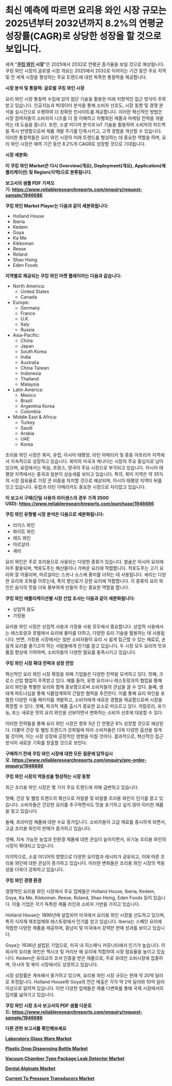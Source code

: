 <p><h1>최신 예측에 따르면 요리용 와인 시장 규모는 2025년부터 2032년까지 8.2%의 연평균 성장률(CAGR)로 상당한 성장을 할 것으로 보입니다.</h1></p><p>세계 "<strong><a href="https://www.reliableresearchreports.com/cooking-wine-r1946686?utm_campaign=106&utm_medium=8&utm_source=Github&utm_content=ia&utm_term=27032025&utm_id=cooking-wine">쿠킹 와인&nbsp;</a></strong><strong>시장</strong>"은 2025에서 2032로 연평균 증가율을 보일 것으로 예상됩니다. 쿠킹 와인 시장의 글로벌 시장 개요는 2025에서 2032로 이어지는 기간 동안 주요 지역 및 전 세계 시장을 형성하는 주요 트렌드에 대한 독특한 통찰력을 제공합니다.</p>
<p><strong>시장 분석 및 통찰력: 글로벌 쿠킹 와인 시장</strong></p>
<p><p>요리 와인 시장 통찰력 수집에 있어 첨단 기술을 활용한 미래 지향적인 접근 방식이 주목받고 있습니다. 인공지능과 빅데이터 분석을 통해 소비자 선호도, 시장 동향 및 경쟁 분석을 실시간으로 수행하여 더 정확한 인사이트를 제공합니다. 이러한 혁신적인 방법은 시장 참여자들이 소비자의 니즈를 더 잘 이해하고 차별화된 제품과 마케팅 전략을 개발하는 데 도움을 줍니다. 또한, 소셜 미디어 분석과 IoT 기술을 활용하여 소비자의 피드백을 즉시 반영함으로써 제품 개발 주기를 단축시키고, 고객 경험을 개선할 수 있습니다. 이러한 통찰력들은 요리 와인 시장의 미래 트렌드를 형성하는 데 중요한 역할을 하며, 요리 와인 시장은 예측 기간 동안 8.2%의 CAGR로 성장할 것으로 기대됩니다.</p><a href="%7CAUTHORITHY_DOMAIN_URL%7C?utm_campaign=106&utm_medium=8&utm_source=Github&utm_content=ia&utm_term=27032025&utm_id=cooking-wine"></a></p>
<p><strong>시장 세분화:</strong></p>
<p><strong>이 쿠킹 와인 Market은 다시 Overview(개요), Deployment(개요), Application(애플리케이션) 및 Region(지역)으로 분류됩니다.</strong></p>
<p><strong>보고서의 샘플 PDF 가져오기:&nbsp;<a href="https://www.reliableresearchreports.com/enquiry/request-sample/1946686?utm_campaign=106&utm_medium=8&utm_source=Github&utm_content=ia&utm_term=27032025&utm_id=cooking-wine">https://www.reliableresearchreports.com/enquiry/request-sample/1946686</a></strong><strong></strong></p>
<p><strong>쿠킹 와인 Market Player는 다음과 같이 세분화됩니다:</strong></p>
<p><ul><li>Holland House</li><li>Iberia</li><li>Kedem</li><li>Goya</li><li>Ka Me</li><li>Kikkoman</li><li>Reese</li><li>Roland</li><li>Shao Hsing</li><li>Eden Foods</li></ul></p>
<p><strong>지역별로 제공되는 쿠킹 와인 마켓 플레이어는 다음과 같습니다:</strong></p>
<p><ul>
    <li>
        North America:
        <ul>
            <li>United States</li>
            <li>Canada</li>
        </ul>
    </li>
    <li>
        Europe:
        <ul>
            <li>Germany</li>
            <li>France</li>
            <li>U.K.</li>
            <li>Italy</li>
            <li>Russia</li>
        </ul>
    </li>
    <li>
        Asia-Pacific:
        <ul>
            <li>China</li>
            <li>Japan</li>
            <li>South Korea</li>
            <li>India</li>
            <li>Australia</li>
            <li>China Taiwan</li>
            <li>Indonesia</li>
            <li>Thailand</li>
            <li>Malaysia</li>
        </ul>
    </li>
    <li>
        Latin America:
        <ul>
            <li>Mexico</li>
            <li>Brazil</li>
            <li>Argentina Korea</li>
            <li>Colombia</li>
        </ul>
    </li>
    <li>
        Middle East & Africa:
        <ul>
            <li>Turkey</li>
            <li>Saudi</li>
            <li>Arabia</li>
            <li>UAE</li>
            <li>Korea</li>
        </ul>
    </li>
    </ul></p>
<p><p>조리용 와인 시장은 북미, 유럽, 아시아 태평양, 라틴 아메리카 및 중동 아프리카 지역에서 지속적으로 성장하고 있습니다. 북미의 미국과 캐나다는 시장의 주요 중심지로 남아 있으며, 유럽에서는 독일, 프랑스, 영국이 주요 시장으로 부각되고 있습니다. 아시아 태평양 지역에서는 중국과 일본이 상승세를 보이고 있습니다. 특히, 북미 지역은 약 35%의 시장 점유율로 가장 큰 비중을 차지할 것으로 예상되며, 아시아 태평양 지역이 뒤를 잇고 있습니다. 유럽과 라틴 아메리카도 중요한 시장으로 자리잡고 있습니다.</p></p>
<p><strong>이 보고서 구매(단일 사용자 라이센스의 경우 가격 3500 USD):&nbsp;<a href="https://www.reliableresearchreports.com/purchase/1946686?utm_campaign=106&utm_medium=8&utm_source=Github&utm_content=ia&utm_term=27032025&utm_id=cooking-wine">https://www.reliableresearchreports.com/purchase/1946686</a></strong></p>
<p><strong>쿠킹 와인 유형별 시장 분석은 다음으로 세분화됩니다:</strong></p>
<p><ul><li>라이스 와인</li><li>화이트 와인</li><li>레드 와인</li><li>마르살라</li><li>셰리</li></ul></p>
<p><p>요리 와인은 주로 조리용으로 사용되는 다양한 종류가 있습니다. 쌀술은 아시아 요리에 자주 활용되며, 백포도주는 해산물이나 가벼운 요리에 적합합니다. 적포도주는 고기 요리와 잘 어울리며, 마르살라는 스프나 소스에 풍미를 더하는 데 사용됩니다. 셰리는 다양한 요리와 조화를 이루는데, 특히 향신료가 강한 요리에 적합합니다. 각 종류의 요리 와인은 음식의 맛을 더욱 풍부하게 만들어 주는 중요한 역할을 합니다.</p></p>
<p><strong>쿠킹 와인 애플리케이션별 시장 산업 조사는 다음과 같이 세분화됩니다:</strong></p>
<p><ul><li>상업적 용도</li><li>가정용</li></ul></p>
<p><p>요리용 와인 시장은 상업적 사용과 가정용 사용 모두에서 중요합니다. 상업적 사용에서는 레스토랑과 호텔에서 요리에 풍미를 더하고, 다양한 요리 기술을 활용하는 데 사용됩니다. 반면, 가정용 시장에서는 일반 소비자들이 요리 시 쉽게 접근할 수 있는 재료로, 손쉽게 요리를 즐기고자 하는 사람들에게 인기를 끌고 있습니다. 두 시장 모두 요리의 맛과 품질 향상에 기여하며, 소비자들의 다양한 필요를 충족시키고 있습니다.</p></p>
<p><strong>쿠킹 와인 시장 확대 전략과 성장 전망</strong></p>
<p><p>혁신적인 요리 와인 시장 확장을 위해 기업들은 다양한 전략을 모색하고 있다. 첫째, 크로스 산업 협업이 주목받고 있다. 예를 들어, 유명 요리사나 레스토랑과의 협업을 통해 요리 와인을 특별한 요리와 함께 홍보함으로써 소비자들의 관심을 끌 수 있다. 둘째, 생태계 파트너십을 통해 식품업계와의 긴밀한 협력을 추진한다. 이를 통해 요리 와인을 포함한 다양한 식품 패키지를 개발하고, 소비자에게 새로운 경험을 제공함으로써 시장을 확장할 수 있다. 셋째, 파괴적 제품 출시가 중요한 요소로 떠오르고 있다. 저칼로리, 유기농, 또는 새로운 맛의 요리 와인을 선보이면서 변화하는 소비자 선호에 대응할 수 있다.</p><p>이러한 전략들을 통해 요리 와인 시장은 향후 5년 간 연평균 8% 성장할 것으로 예상된다. 더불어 건강 및 웰빙 트렌드가 강화됨에 따라 소비자들은 더욱 다양한 옵션을 찾게 될 것이며, 이는 시장 성장에 긍정적인 영향을 미칠 것이다. 결과적으로, 혁신적인 접근 방식이 새로운 기회를 창출할 것으로 보인다.</p></p>
<p><strong>구매하기 전에 쿠킹 와인 시장에 대한 모든 질문에 답하십시오.&nbsp;<a href="https://www.reliableresearchreports.com/enquiry/pre-order-enquiry/1946686?utm_campaign=106&utm_medium=8&utm_source=Github&utm_content=ia&utm_term=27032025&utm_id=cooking-wine">https://www.reliableresearchreports.com/enquiry/pre-order-enquiry/1946686</a></strong><strong></strong></p>
<p><strong>쿠킹 와인 시장의 역동성을 형성하는 시장 동향</strong></p>
<p><p>최근 조리용 와인 시장은 몇 가지 주요 트렌드에 의해 급변하고 있습니다. </p><p>첫째, 건강 및 웰빙 트렌드의 확산으로 저알콜 및 비알콜 조리용 와인이 인기를 끌고 있습니다. 소비자들은 건강한 요리를 추구하면서도 맛을 포기하고 싶지 않아 이러한 제품을 찾고 있습니다.</p><p>둘째, 프리미엄 제품에 대한 수요 증가입니다. 소비자들이 고급 재료를 중시하게 되면서, 고급 조리용 와인의 판매가 증가하고 있습니다.</p><p>셋째, 지속 가능한 농업과 친환경 제품에 대한 관심이 높아지면서, 유기농 조리용 와인의 시장이 확대되고 있습니다.</p><p>마지막으로, 소셜 미디어의 영향으로 다양한 요리법과 레시피가 공유되고, 이에 따른 조리용 와인에 대한 관심이 증가하고 있습니다. 이러한 변화들은 조리용 와인 시장의 역동성을 더욱더 강화하고 있습니다.</p></p>
<p><strong>쿠킹 와인 경쟁 환경</strong></p>
<p><p>경쟁적인 요리용 와인 시장에서 주요 업체들은 Holland House, Iberia, Kedem, Goya, Ka Me, Kikkoman, Reese, Roland, Shao Hsing, Eden Foods 등이 있습니다. 이들 기업은 각기 독특한 제품 라인과 소비자 기반을 가지고 있습니다.</p><p>Holland House는 1896년에 설립되어 미국에서 요리용 와인 시장을 선도하고 있으며, 특히 식자재 제조업체와 레스토랑에서 인기를 얻고 있습니다. Iberia는 스페인 요리에 적합한 다양한 제품을 제공하며, 중남미 및 미국에서 강력한 판매 성과를 보이고 있습니다.</p><p>Goya는 1936년 설립된 기업으로, 미국 내 히스패닉 커뮤니티에서 인기가 높습니다. 이 회사의 요리용 와인은 멕시코 및 카리브 해 요리에 적합하여 시장 점유율을 높이고 있습니다. Kedem은 유대교의 코셔 인증을 받은 제품으로, 주로 유대인 소비시장에 집중하며, 아시아 및 북미 시장에서도 성장하고 있습니다.</p><p>시장 성장률은 계속해서 증가하고 있으며, 요리용 와인 시장 규모는 현재 약 20억 달러로 추정됩니다. Holland House와 Goya의 연간 매출은 각각 약 2억 달러와 10억 달러 이상으로 알려져 있습니다. 이런 다양한 업체들은 제품 다변화를 통해 국제 시장에서의 입지를 넓혀가고 있습니다.</p></p>
<p><strong>쿠킹 와인 시장 조사 보고서의 PDF 샘플 다운로드:&nbsp;<a href="https://www.reliableresearchreports.com/enquiry/request-sample/1946686?utm_campaign=106&utm_medium=8&utm_source=Github&utm_content=ia&utm_term=27032025&utm_id=cooking-wine">https://www.reliableresearchreports.com/enquiry/request-sample/1946686</a></strong></p>
<p><strong></strong></p>
<p><strong></strong></p>
<p><strong></strong></p>
<p><strong></strong></p>
<p><strong>다른 관련 보고서를 확인해보세요</strong></p>
<p><strong><p><a href="https://github.com/warshatulang0/Market-Research-Report-List-1/blob/main/laboratory-glass-ware-market.md?utm_campaign=106&utm_medium=8&utm_source=Github&utm_content=ia&utm_term=27032025&utm_id=cooking-wine">Laboratory Glass Ware Market</a></p><p><a href="https://github.com/minakibanov/Market-Research-Report-List-1/blob/main/plastic-drop-dispensing-bottle-market.md?utm_campaign=106&utm_medium=8&utm_source=Github&utm_content=ia&utm_term=27032025&utm_id=cooking-wine">Plastic Drop Dispensing Bottle Market</a></p><p><a href="https://github.com/syiqvanyo/Market-Research-Report-List-1/blob/main/vacuum-chamber-type-package-leak-detector-market.md?utm_campaign=106&utm_medium=8&utm_source=Github&utm_content=ia&utm_term=27032025&utm_id=cooking-wine">Vacuum Chamber Type Package Leak Detector Market</a></p><p><a href="https://github.com/yepezkommakp/Market-Research-Report-List-1/blob/main/dental-alginate-market.md?utm_campaign=106&utm_medium=8&utm_source=Github&utm_content=ia&utm_term=27032025&utm_id=cooking-wine">Dental Alginate Market</a></p><p><a href="https://github.com/gripeluigstt/Market-Research-Report-List-1/blob/main/current-to-pressure-transducers-market.md?utm_campaign=106&utm_medium=8&utm_source=Github&utm_content=ia&utm_term=27032025&utm_id=cooking-wine">Current To Pressure Transducers Market</a></p></strong></p>